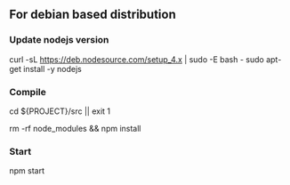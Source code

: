 
## For debian based distribution

### Update nodejs version
curl -sL https://deb.nodesource.com/setup_4.x | sudo -E bash -
sudo apt-get install -y nodejs

### Compile

cd ${PROJECT}/src || exit 1

rm -rf node_modules && npm install

### Start

npm start
